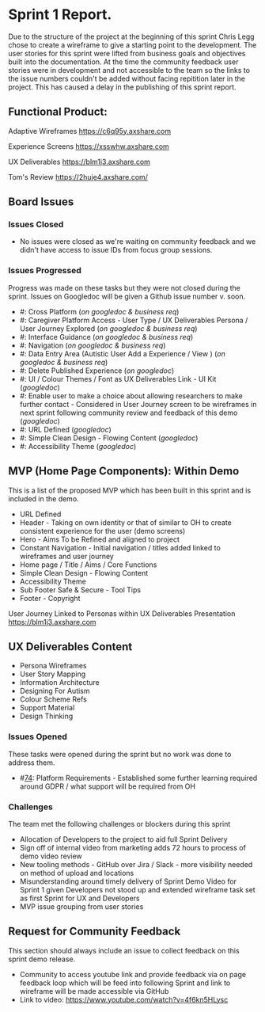# Sprint 1 Report.

Due to the structure of the project at the beginning of this sprint Chris Legg chose to create a wireframe to give a starting point to the development. The user stories for this sprint were lifted from business goals and objectives built into the documentation. At the time the community feedback user stories were in development and not accessible to the team so the links to the issue numbers couldn't be added without facing repitition later in the project. This has caused a delay in the publishing of this sprint report. 

## Functional Product:

Adaptive Wireframes 
https://c6q95y.axshare.com

Experience Screens 
https://xsswhw.axshare.com 

UX Deliverables 
https://blm1j3.axshare.com

Tom's Review
https://2huje4.axshare.com/

## Board Issues

### Issues Closed
* No issues were closed as we're waiting on community feedback and we didn't have access to issue IDs from focus group sessions.

### Issues Progressed
Progress was made on these tasks but they were not closed during the sprint. Issues on Googledoc will be given a Github issue number v. soon.
*	#: Cross Platform (*on googledoc & business req*)
*	#: Caregiver Platform Access - User Type / UX Deliverables Persona / User  Journey Explored (*on googledoc & business req*)
*	#: Interface Guidance (*on googledoc & business req*)
* 	#: Navigation (*on googledoc & business req*)
*	#: Data Entry Area (Autistic User Add a Experience / View ) (*on googledoc & business req*)
*	#: Delete Published Experience (*on googledoc*)
*	#: UI / Colour Themes / Font as UX Deliverables Link - UI Kit (*googledoc*)
*	#: Enable user to make a choice about allowing researchers to make further contact - Considered in User Journey screen to be wireframes in next sprint following community review and feedback of this demo (*googledoc*)
*	#: URL Defined (*googledoc*)
*	#: Simple Clean Design - Flowing Content (*googledoc*)
* 	#: Accessibility Theme (*googledoc*)

## MVP  (Home Page Components): Within Demo
This is a list of the proposed MVP which has been built in this sprint and is included in the demo. 
*	URL Defined 
*	Header - Taking on own identity or that of similar to OH to create consistent experience for the user (demo screens)
*	Hero - Aims To be Refined and aligned to project 
*	Constant Navigation - Initial navigation / titles added linked to wireframes and user journey 
*	Home page / Title / Aims / Core Functions  
*	Simple Clean Design - Flowing Content 
*	Accessibility Theme 
*	Sub Footer Safe & Secure - Tool Tips 
*	Footer - Copyright 

User Journey Linked to Personas within UX Deliverables Presentation 
https://blm1j3.axshare.com

## UX Deliverables Content 

* Persona Wireframes
* User Story Mapping
* Information Architecture
* Designing For Autism 
* Colour Scheme Refs
* Support Material 
* Design Thinking 

### Issues Opened

These tasks were opened during the sprint but no work was done to address them.

*	#[74](https://github.com/alan-turing-institute/AutisticaCitizenScience/issues/74): Platform Requirements - Established some further learning required around GDPR / what support will be required from OH
	
### Challenges

The team met the following challenges or blockers during this sprint

* Allocation of Developers to the project to aid full Sprint Delivery 
*	Sign off of internal video from marketing adds 72 hours to process of demo video review 
*	New tooling methods - GitHub over Jira / Slack - more visibility needed on method of upload and locations 
*	Misunderstanding around timely delivery of Sprint Demo Video for Sprint 1 given Developers not stood up and extended wireframe task set as first Sprint for UX and Developers
*	MVP issue grouping from user stories 
	
## Request for Community Feedback

This section should always include an issue to collect feedback on this sprint demo release.

*	Community to access youtube link and provide feedback via on page feedback loop which will be feed into following Sprint and link to wireframe will be made accessible via GitHub
*	Link to video: https://www.youtube.com/watch?v=4f6kn5HLysc 

